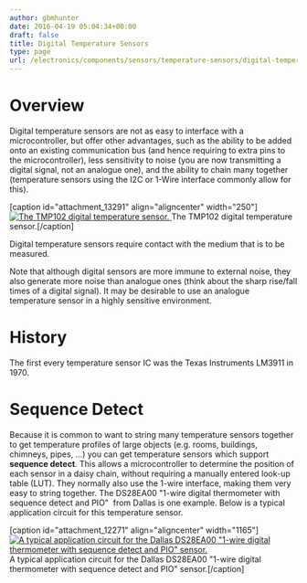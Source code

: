 ```yaml
---
author: gbmhunter
date: 2016-04-19 05:04:34+00:00
draft: false
title: Digital Temperature Sensors
type: page
url: /electronics/components/sensors/temperature-sensors/digital-temperature-sensors
---
```


# Overview

Digital temperature sensors are not as easy to interface with a microcontroller, but offer other advantages, such as the ability to be added onto an existing communication bus (and hence requiring to extra pins to the microcontroller), less sensitivity to noise (you are now transmitting a digital signal, not an analogue one), and the ability to chain many together (temperature sensors using the I2C or 1-Wire interface commonly allow for this).

[caption id="attachment_13291" align="aligncenter" width="250"][![The TMP102 digital temperature sensor.](http://blog.mbedded.ninja/wp-content/uploads/2016/04/tmp-102-temperature-sensor-ic.jpg)
](http://blog.mbedded.ninja/wp-content/uploads/2016/04/tmp-102-temperature-sensor-ic.jpg) The TMP102 digital temperature sensor.[/caption]

Digital temperature sensors require contact with the medium that is to be measured.

Note that although digital sensors are more immune to external noise, they also generate more noise than analogue ones (think about the sharp rise/fall times of a digital signal). It may be desirable to use an analogue temperature sensor in a highly sensitive environment.

# History

The first every temperature sensor IC was the Texas Instruments LM3911 in 1970.

# Sequence Detect

Because it is common to want to string many temperature sensors together to get temperature profiles of large objects (e.g. rooms, buildings, chimneys, pipes, ...) you can get temperature sensors which support **sequence detect**. This allows a microcontroller to determine the position of each sensor in a daisy chain, without requiring a manually entered look-up table (LUT). They normally also use the 1-wire interface, making them very easy to string together. The DS28EA00 "1-wire digital thermometer with sequence detect and PIO"  from Dallas is one example. Below is a typical application circuit for this temperature sensor.

[caption id="attachment_12271" align="aligncenter" width="1165"][![A typical application circuit for the Dallas DS28EA00 "1-wire digital thermometer with sequence detect and PIO" sensor.](http://blog.mbedded.ninja/wp-content/uploads/2012/11/ds28ea00-sequence-detect-temp-sensor-typical-schematic.png)
](http://blog.mbedded.ninja/wp-content/uploads/2012/11/ds28ea00-sequence-detect-temp-sensor-typical-schematic.png) A typical application circuit for the Dallas DS28EA00 "1-wire digital thermometer with sequence detect and PIO" sensor.[/caption]
